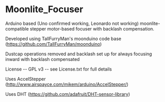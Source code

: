 # Moonlite_Focuser
Arduino based (Uno confirmed working, Leonardo not working) moonlite-compatible stepper motor-based 
focuser with backlash compensation.

Developed using TallFurryMan's moonduino code base (https://github.com/TallFurryMan/moonduino)

Dustcap operations removed and backlash set up for always focusing inward with backlash compensated

License -- GPL v3 -- see License.txt for full details

Uses AccelStepper (http://www.airspayce.com/mikem/arduino/AccelStepper/)

Uses DHT (https://github.com/adafruit/DHT-sensor-library)
